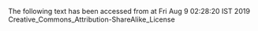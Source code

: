 The following text has been accessed from at Fri Aug 9 02:28:20 IST 2019
Creative_Commons_Attribution-ShareAlike_License
